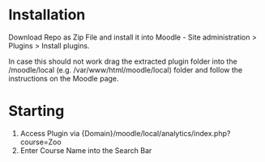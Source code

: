 

# Installation

Download Repo as Zip File and install it into Moodle - Site administration > Plugins > Install plugins.

In case this should not work drag the extracted plugin folder into the /moodle/local (e.g. /var/www/html/moodle/local) folder and follow the instructions on the Moodle page.

# Starting
1. Access Plugin via {Domain}/moodle/local/analytics/index.php?course=Zoo
2. Enter Course Name into the Search Bar
